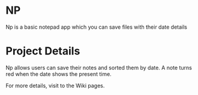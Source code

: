 # NP
Np is a basic notepad app which you can save files with their date details
# Project Details
Np allows users can save their notes and sorted them by date. A note turns red when the date shows the present time.

For more details, visit to the Wiki pages.
